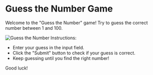 # Guess the Number Game
Welcome to the "Guess the Number" game! Try to guess the correct number between 1 and 100.

![Guess the Number](https://github.com/ishank1/guess-number/assets/153811351/c57fc8dd-cffd-42bc-b576-542037f32cfe)
Instructions:
- Enter your guess in the input field.
- Click the "Submit" button to check if your guess is correct.
- Keep guessing until you find the right number!

Good luck!


